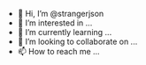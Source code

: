 - 👋 Hi, I’m @strangerjson
- 👀 I’m interested in ...
- 🌱 I’m currently learning ...
- 💞️ I’m looking to collaborate on ...
- 📫 How to reach me ...

<!---
strangerjson/strangerjson is a ✨ special ✨ repository because its `README.md` (this file) appears on your GitHub profile.
You can click the Preview link to take a look at your changes.
--->
